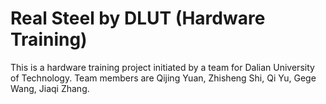 # Real Steel by DLUT (Hardware Training)
This is a hardware training project initiated by a team for Dalian University of Technology. 
Team members are Qijing Yuan, Zhisheng Shi, Qi Yu, Gege Wang, Jiaqi Zhang.

